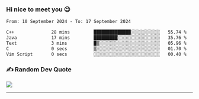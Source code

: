 ### Hi nice to meet you 😉 

<!--START_SECTION:waka-->

```txt
From: 10 September 2024 - To: 17 September 2024

C++              28 mins         ██████████████░░░░░░░░░░░   55.74 %
Java             17 mins         █████████░░░░░░░░░░░░░░░░   35.76 %
Text             3 mins          █▒░░░░░░░░░░░░░░░░░░░░░░░   05.96 %
C                0 secs          ▒░░░░░░░░░░░░░░░░░░░░░░░░   01.70 %
Vim Script       0 secs          ░░░░░░░░░░░░░░░░░░░░░░░░░   00.40 %
```

<!--END_SECTION:waka-->

### ✍️ Random Dev Quote
![](https://quotes-github-readme.vercel.app/api?type=horizontal&theme=dark)

---
